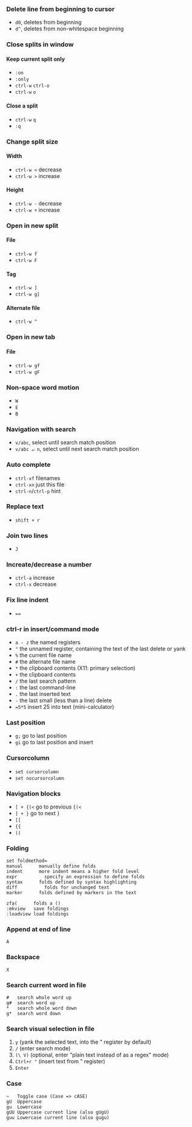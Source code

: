 ### Delete line from beginning to cursor
- `d0`, deletes from beginning
- `d^`, deletes from non-whitespace beginning

### Close splits in window
#### Keep current split only
- `:on`
- `:only`
- `ctrl-w` `ctrl-o`
- `ctrl-w` `o`
#### Close a split
- `ctrl-w` `q`
- `:q`

### Change split size
#### Width
- `ctrl-w <` decrease
- `ctrl-w >` increase

#### Height
- `ctrl-w -` decrease
- `ctrl-w +` increase

### Open in new split
#### File
- `ctrl-w f`
- `ctrl-w F`

#### Tag
- `ctrl-w ]`
- `ctrl-w g]`

#### Alternate file
- `ctrl-w ^`

### Open in new tab
#### File
- `ctrl-w gf`
- `ctrl-w gF`

### Non-space word motion
- `W`
- `E`
- `B`

### Navigation with search
- `v/abc`, select until search match position
- `v/abc ↵ n`, select until next search match position

### Auto complete
- `ctrl-xf` filenames
- `ctrl-xn` just this file
- `ctrl-n`/`ctrl-p` hint

### Replace text
- `shift + r`

### Join two lines
- `J`

### Increate/decrease a number
- `ctrl-a` increase
- `ctrl-x` decrease

### Fix line indent
- `==`

### ctrl-r in insert/command mode
- `a - z` the named registers
- `"` the unnamed register, containing the text of the last delete or yank
- `%` the current file name
- `#` the alternate file name
- `*` the clipboard contents (X11: primary selection)
- `+` the clipboard contents
- `/` the last search pattern
- `:` the last command-line
- `.` the last inserted text
- `-` the last small (less than a line) delete
- `=5*5` insert 25 into text (mini-calculator)

### Last position
- `g;` go to last position
- `gi` go to last position and insert

### Cursorcolumn
- `set cursorcolumn`
- `set nocursorcolumn`

### Navigation blocks
- `[ + {(<` go to previous `{(<`
- `] + }` go to next `}`
- `[[`
- `{{`
- `((`

### Folding
```
set foldmethod=
manual		manually define folds
indent		more indent means a higher fold level
expr		  specify an expression to define folds
syntax		folds defined by syntax highlighting
diff		  folds for unchanged text
marker		folds defined by markers in the text

zfa(      folds a ()
:mkview   save foldings
:loadview load foldings
```

### Append at end of line
`A`

### Backspace
`X`

### Search current word in file
```
#   search whole word up
g#  search word up
*   search whole word down
g*  search word down
```

### Search visual selection in file
1. `y` (yank the selected text, into the " register by default)
2. `/` (enter search mode)
3. `(\ V)` (optional, enter "plain text instead of as a regex" mode)
4. `Ctrl+r "` (insert text from " register)
5. `Enter`

### Case
```
~   Toggle case (Case => cASE)
gU  Uppercase
gu  Lowercase
gUU Uppercase current line (also gUgU)
guu Lowercase current line (also gugu)
```
